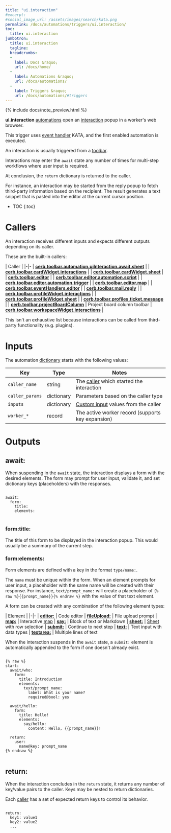```yaml
---
title: "ui.interaction"
#excerpt: 
#social_image_url: /assets/images/search/kata.png
permalink: /docs/automations/triggers/ui.interaction/
toc:
  title: ui.interaction
jumbotron:
  title: ui.interaction
  tagline: 
  breadcrumbs:
  -
    label: Docs &raquo;
    url: /docs/home/
  -
    label: Automations &raquo;
    url: /docs/automations/
  -
    label: Triggers &raquo;
    url: /docs/automations/#triggers
---
```


{% include docs/note_preview.html %}

**ui.interaction** [automations](/docs/automations/) open an [interaction](/docs/interactions/) popup in a worker's web browser.

This trigger uses [event handler](/docs/automations/#event-handlers) KATA, and the first enabled automation is executed.

An interaction is usually triggered from a [toolbar](/docs/interactions/toolbar/).

Interactions may enter the `await` state any number of times for multi-step workflows where user input is required.

At conclusion, the `return` dictionary is returned to the caller.

For instance, an interaction may be started from the reply popup to fetch third-party information based on the recipient. The result generates a text snippet that is pasted into the editor at the current cursor position.

* TOC
{:toc}

# Callers

An interaction receives different inputs and expects different outputs depending on its caller.

These are the built-in callers:

| Caller | 
|-|-
| [**cerb.toolbar.automation.uiInteraction.await.sheet**](/docs/automations/triggers/ui.interaction/callers/cerb.toolbar.automation.uiInteraction.await.sheet/) | 
| [**cerb.toolbar.cardWidget.interactions**](/docs/automations/triggers/ui.interaction/callers/cerb.toolbar.cardWidget.interactions/) | 
| [**cerb.toolbar.cardWidget.sheet**](/docs/automations/triggers/ui.interaction/callers/cerb.toolbar.cardWidget.sheet/) | 
| [**cerb.toolbar.editor**](/docs/automations/triggers/ui.interaction/callers/cerb.toolbar.editor/) | 
| [**cerb.toolbar.editor.automation.script**](/docs/automations/triggers/ui.interaction/callers/cerb.toolbar.editor.automation.script/) | 
| [**cerb.toolbar.editor.automation.trigger**](/docs/automations/triggers/ui.interaction/callers/cerb.toolbar.editor.automation.trigger/) | 
| [**cerb.toolbar.editor.map**](/docs/automations/triggers/ui.interaction/callers/cerb.toolbar.editor.map/) | 
| [**cerb.toolbar.eventHandlers.editor**](/docs/automations/triggers/ui.interaction/callers/cerb.toolbar.eventHandlers.editor/) | 
| [**cerb.toolbar.mail.reply**](/docs/automations/triggers/ui.interaction/callers/cerb.toolbar.mail.reply/) | 
| [**cerb.toolbar.profileWidget.interactions**](/docs/automations/triggers/ui.interaction/callers/cerb.toolbar.profileWidget.interactions/) | 
| [**cerb.toolbar.profileWidget.sheet**](/docs/automations/triggers/ui.interaction/callers/cerb.toolbar.profileWidget.sheet/) | 
| [**cerb.toolbar.profiles.ticket.message**](/docs/automations/triggers/ui.interaction/callers/cerb.toolbar.profiles.ticket.message/) | 
| [**cerb.toolbar.projectBoardColumn**](/docs/automations/triggers/ui.interaction/callers/cerb.toolbar.projectBoardColumn/) | Project board column toolbar
| [**cerb.toolbar.workspaceWidget.interactions**](/docs/automations/triggers/ui.interaction/callers/cerb.toolbar.workspaceWidget.interactions/) | 

This isn't an exhaustive list because interactions can be called from third-party functionality (e.g. plugins). 

# Inputs

The automation [dictionary](/docs/automations/#dictionaries) starts with the following values:

| Key | Type | Notes
|-|-|-
| `caller_name` | string | The [caller](#callers) which started the interaction
| `caller_params` | dictionary | Parameters based on the caller type
| `inputs` | dictionary | [Custom input](/docs/automations/#inputs) values from the caller
| `worker_*` | record | The active worker record (supports key expansion)

# Outputs

## await:

When suspending in the `await` state, the interaction displays a form with the desired elements. The form may prompt for user input, validate it, and set dictionary keys (placeholders) with the responses.

<pre>
<code class="language-cerb">
await:
  form:
    title:
    elements:
</code>
</pre>

### form:title:

The title of this form to be displayed in the interaction popup. This would usually be a summary of the current step.

### form:elements:

Form elements are defined with a key in the format `type/name:`.

The `name` must be unique within the form. When an element prompts for user input, a placeholder with the same name will be created with their response. For instance, `text/prompt_name:` will create a placeholder of `{% raw %}{{prompt_name}}{% endraw %}` with the value of that text element.

A form can be created with any combination of the following element types:

| Element |
|-|-
| [**editor:**](/docs/automations/triggers/ui.interaction/elements/editor/) | Code editor
| [**fileUpload:**](/docs/automations/triggers/ui.interaction/elements/fileUpload/) | File upload prompt
| [**map:**](/docs/automations/triggers/ui.interaction/elements/map/) | Interactive [map](/docs/maps/) 
| [**say:**](/docs/automations/triggers/ui.interaction/elements/say/) | Block of text or Markdown
| [**sheet:**](/docs/automations/triggers/ui.interaction/elements/sheet/) | [Sheet](/docs/sheets) with row selection
| [**submit:**](/docs/automations/triggers/ui.interaction/elements/submit/) | Continue to next step
| [**text:**](/docs/automations/triggers/ui.interaction/elements/text/) | Text input with data types
| [**textarea:**](/docs/automations/triggers/ui.interaction/elements/textarea/) | Multiple lines of text

When the interaction suspends in the `await` state, a `submit:` element is automatically appended to the form if one doesn't already exist.

<pre>
<code class="language-cerb">
{% raw %}
start:
  await/who:
    form:
      title: Introduction
      elements:
        text/prompt_name:
          label: What is your name?
          required@bool: yes
  
  await/hello:
    form:
      title: Hello!
      elements:
        say/hello:
          content: Hello, {{prompt_name}}!
  
  return:
    user:
      name@key: prompt_name
{% endraw %}
</code>
</pre>

## return:

When the interaction concludes in the `return` state, it returns any number of key/value pairs to the caller. Keys may be nested to return dictionaries.

Each [caller](#callers) has a set of expected return keys to control its behavior.

<pre>
<code class="language-cerb">
return:
  key1: value1
  key2: value2
  ...
</code>
</pre>